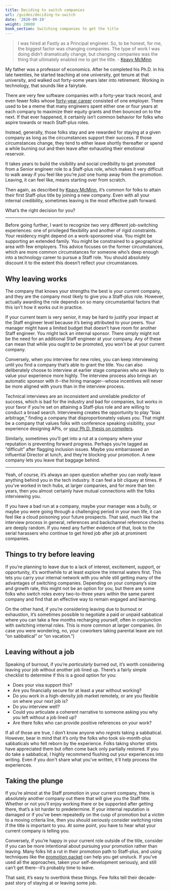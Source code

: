 ```yaml
---
title: Deciding to switch companies
url: /guides/deciding-to-switch
date: '2020-09-19'
weight: 20000
book_section: Switching companies to get the title
---
```


> I was hired at Fastly as a Principal engineer. So, to be honest, for me, the biggest factor was changing companies. The type of work I was doing didn’t dramatically change, but changing companies was the thing that ultimately enabled me to get the title.
> \- [Keavy McMinn](/stories/keavy-mcminn)

My father was a professor of economics. After he completed his Ph.D. in his late twenties, he started teaching at one university, got tenure at that university, and walked out forty-some years later into retirement. Working in technology, that sounds like a fairytale.

There are very few software companies with a forty-year track record, and even fewer folks whose [forty-year career](https://lethain.com/forty-year-career/) consisted of one employer. There used to be a meme that many engineers spent either one or four years at each company to maximize their equity grants and then bounced on to the next. If that ever happened, it certainly isn’t common behavior for folks who aspire towards or reach Staff-plus roles.

Instead, generally, those folks stay and are rewarded for staying at a given company as long as the circumstances support their success. If those circumstances change, they tend to either leave shortly thereafter or spend a while burning out and then leave after exhausting their emotional reservoir.

It takes years to build the visibility and social credibility to get promoted from a Senior engineer role to a Staff-plus role, which makes it very difficult to walk away if you feel like you’re _just_ one hump away from the promotion. Leaving, it can feel like, means starting over from scratch.

Then again, as described by [Keavy McMinn](/stories/keavy-mcminn), it’s common for folks to attain their first Staff-plus title by joining a new company. Even with all your internal credibility, sometimes leaving is the most effective path forward.

What’s the right decision for you?



---


Before going further, I want to recognize two very different job-switching experiences: one of privileged flexibility and another of rigid constraints. Your residency might depend on a work-sponsored visa. You might be supporting an extended family. You might be constrained to a geographical area with few employers. This advice focuses on the former circumstances, which are more common circumstances for someone who’s deep enough into a technology career to pursue a Staff role. You should absolutely discount it to the extent this doesn’t reflect your circumstances.

## Why leaving works

The company that knows your strengths the best is your current company, and they are the company most likely to give you a Staff-plus role. However, actually awarding the role depends on so many circumstantial factors that this isn’t how it works out in practice.

If your current team is very senior, it may be hard to justify your impact at the Staff engineer level because it’s being attributed to your peers. Your manager might have a limited budget that doesn’t have room for another Staff engineer. You might lack an internal sponsor. There simply might not be the need for an additional Staff engineer at your company. Any of these can mean that while you ought to be promoted, you won't be at your current company.

Conversely, when you interview for new roles, you can keep interviewing until you find a company that’s able to grant the title.
You can also deliberately choose to interview at earlier stage companies who are likely to
value your experience more highly.
The interview process also brings an automatic sponsor with it--the hiring manager--whose incentives will never be more aligned with yours than in the interview process.

Technical interviews are an inconsistent and unreliable predictor of success, which is bad for the industry and bad for companies, but works in your favor if you’re set on attaining a Staff-plus role and are willing to conduct a broad search. Interviewing creates the opportunity to play “bias arbitrage,” finding a company that disproportionately values *you*. That might be a company that values folks with conference speaking visibility, your experience designing APIs, or [your Ph.D. thesis on compilers](https://staffeng.com/stories/dmitry-petrashko).

Similarly, sometimes you’ll get into a rut at a company where your reputation is preventing forward progress. Perhaps you’re tagged as “difficult” after flagging inclusion issues. Maybe you embarrassed an influential Director at lunch, and they’re blocking your promotion. A new company lets you leave that baggage behind.

----

Yeah, of course, it’s always an open question whether you can *really* leave anything behind you in the tech industry. It can feel a bit cliquey at times. If you’ve worked in tech hubs, at larger companies, and for more than ten years, then you almost certainly have mutual connections with the folks interviewing you.

If you have a bad run at a company, maybe your manager was a bully, or maybe you were going through a challenging period in your own life, it can feel like a cloud poisoning your future prospects. That said, much like the interview process in general, references and backchannel reference checks are deeply random. If you need any further evidence of that, look to the serial harassers who continue to get hired job after job at prominent companies.

## Things to try before leaving

If you’re planning to leave due to a lack of interest, excitement, support, or opportunity, it’s worthwhile to at least explore the internal waters first. This lets you carry your internal network with you while still getting many of the advantages of switching companies. Depending on your company’s size and growth rate, this might not be an option for you, but there are some folks who switch roles every two-to-three years within the same parent company and find that an effective way to remain engaged and learning.

On the other hand, if you’re considering leaving due to burnout or exhaustion, it’s sometimes possible to negotiate a paid or unpaid sabbatical where you can take a few months recharging yourself, often in conjunction with switching internal roles. This is more common at larger companies. (In case you were wondering, no, your coworkers taking parental leave are not “on sabbatical” or “on vacation.”)

## Leaving without a job

Speaking of burnout, if you’re _particularly_ burned out, it’s worth considering leaving your job without another job lined up. There’s a fairly simple checklist to determine if this is a good option for you:

*   Does your visa support this?
*   Are you financially secure for at least a year without working?
*   Do you work in a high-density job market remotely, or are you flexible on where your next job is?
*   Do you interview well?
*   Could you articulate a coherent narrative to someone asking you why you left without a job lined up?
*   Are there folks who can provide positive references on your work?

If all of those are true, I don’t know anyone who _regrets_ taking a sabbatical. However, bear in mind that it’s only the folks who took six-month-plus sabbaticals
who felt reborn by the experience. Folks taking shorter stints have appreciated them but often come back only partially restored.
If you do take a sabbatical, I highly recommend flushing out your experiences into writing.
Even if you don't share what you've written, it'll help process the experiences.


## Taking the plunge

If you’re almost at the Staff promotion in your current company, there is absolutely another company out there that will give you the Staff title. Whether or not you’ll enjoy working there or be supported after getting there, that’s a lot harder to predetermine. If your internal reputation is damaged or if you’ve been repeatedly on the cusp of promotion but a victim to a moving criteria line, then you should seriously consider switching roles if the title is important to you. At some point, you have to hear what your current company is telling you.

Conversely, if you’re happy in your current role outside of the title, consider if you can be more intentional about pursuing your promotion rather than leaving. Many folks hit a rut in their promotion path to Staff-plus, and using techniques like the [promotion packet](https://staffeng.com/guides/promo-packets) can help you get unstuck. If you’ve used all the approaches, taken your self-development seriously, and still can’t get there--it’s probably time to leave.

That said, it’s easy to overthink these things. Few folks tell their decade-past story of staying at or leaving some job.
